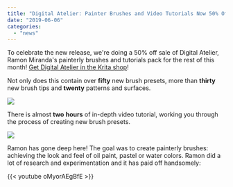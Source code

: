 ```yaml
---
title: "Digital Atelier: Painter Brushes and Video Tutorials Now 50% Off"
date: "2019-06-06"
categories: 
  - "news"
---
```


To celebrate the new release, we're doing a 50% off sale of Digital Atelier, Ramon Miranda's painterly brushes and tutorials pack for the rest of this month! [Get Digital Atelier in the Krita shop](https://gumroad.com/l/sFbEb)!

Not only does this contain over **fifty** new brush presets, more than **thirty** new brush tips and **twenty** patterns and surfaces.

[![](/images/posts/2019/promo-screen-02-1024x336.png)](https://gumroad.com/l/sFbEb)

There is almost **two** **hours** of in-depth video tutorial, working you through the process of creating new brush presets.

[![](/images/posts/2019/promo-screen-01-1024x336.png)](https://krita.org/wp-content/uploads/2018/09/promo-screen-01.png)

Ramon has gone deep here! The goal was to create painterly brushes: achieving the look and feel of oil paint, pastel or water colors. Ramon did a lot of research and experimentation and it has paid off handsomely:

{{< youtube oMyorAEgBfE >}}
